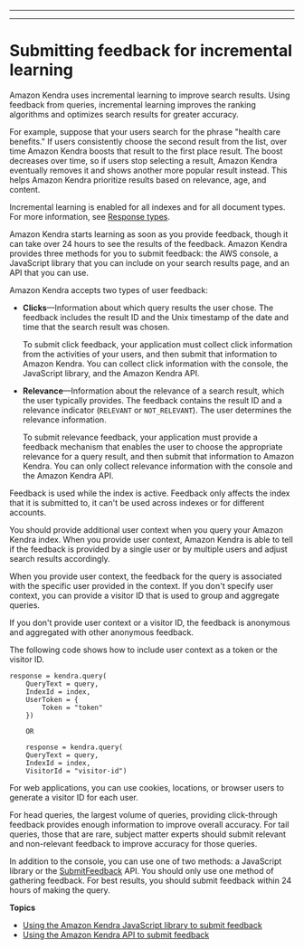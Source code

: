 --------

--------

# Submitting feedback for incremental learning<a name="submitting-feedback"></a>

Amazon Kendra uses incremental learning to improve search results\. Using feedback from queries, incremental learning improves the ranking algorithms and optimizes search results for greater accuracy\.

For example, suppose that your users search for the phrase "health care benefits\." If users consistently choose the second result from the list, over time Amazon Kendra boosts that result to the first place result\. The boost decreases over time, so if users stop selecting a result, Amazon Kendra eventually removes it and shows another more popular result instead\. This helps Amazon Kendra prioritize results based on relevance, age, and content\.

Incremental learning is enabled for all indexes and for all document types\. For more information, see [Response types](response-types.md)\.

Amazon Kendra starts learning as soon as you provide feedback, though it can take over 24 hours to see the results of the feedback\. Amazon Kendra provides three methods for you to submit feedback: the AWS console, a JavaScript library that you can include on your search results page, and an API that you can use\.

Amazon Kendra accepts two types of user feedback:
+ **Clicks**—Information about which query results the user chose\. The feedback includes the result ID and the Unix timestamp of the date and time that the search result was chosen\. 

  To submit click feedback, your application must collect click information from the activities of your users, and then submit that information to Amazon Kendra\. You can collect click information with the console, the JavaScript library, and the Amazon Kendra API\.
+ **Relevance**—Information about the relevance of a search result, which the user typically provides\. The feedback contains the result ID and a relevance indicator \(`RELEVANT` or `NOT_RELEVANT`\)\. The user determines the relevance information\. 

  To submit relevance feedback, your application must provide a feedback mechanism that enables the user to choose the appropriate relevance for a query result, and then submit that information to Amazon Kendra\. You can only collect relevance information with the console and the Amazon Kendra API\.

Feedback is used while the index is active\. Feedback only affects the index that it is submitted to, it can't be used across indexes or for different accounts\.

You should provide additional user context when you query your Amazon Kendra index\. When you provide user context, Amazon Kendra is able to tell if the feedback is provided by a single user or by multiple users and adjust search results accordingly\.

When you provide user context, the feedback for the query is associated with the specific user provided in the context\. If you don't specify user context, you can provide a visitor ID that is used to group and aggregate queries\. 

If you don't provide user context or a visitor ID, the feedback is anonymous and aggregated with other anonymous feedback\.

The following code shows how to include user context as a token or the visitor ID\.

```
response = kendra.query(
    QueryText = query,
    IndexId = index,
    UserToken = {
        Token = "token"
    })
    
    OR
    
    response = kendra.query(
    QueryText = query,
    IndexId = index,
    VisitorId = "visitor-id")
```

For web applications, you can use cookies, locations, or browser users to generate a visitor ID for each user\.

For head queries, the largest volume of queries, providing click\-through feedback provides enough information to improve overall accuracy\. For tail queries, those that are rare, subject matter experts should submit relevant and non\-relevant feedback to improve accuracy for those queries\.

In addition to the console, you can use one of two methods: a JavaScript library or the [SubmitFeedback](API_SubmitFeedback.md) API\. You should only use one method of gathering feedback\. For best results, you should submit feedback within 24 hours of making the query\.

**Topics**
+ [Using the Amazon Kendra JavaScript library to submit feedback](feedback-javascript.md)
+ [Using the Amazon Kendra API to submit feedback](feedback-api.md)
